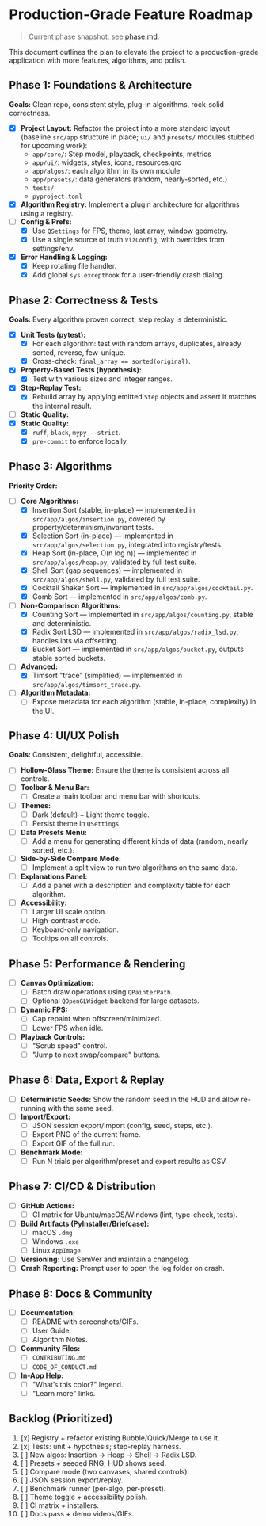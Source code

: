 # Production-Grade Feature Roadmap

> Current phase snapshot: see [phase.md](phase.md).

This document outlines the plan to elevate the project to a production-grade application with more features, algorithms, and polish.

## Phase 1: Foundations & Architecture
**Goals:** Clean repo, consistent style, plug-in algorithms, rock-solid correctness.

- [x] **Project Layout:** Refactor the project into a more standard layout (baseline `src/app` structure in place; `ui/` and `presets/` modules stubbed for upcoming work):
    - `app/core/`: Step model, playback, checkpoints, metrics
    - `app/ui/`: widgets, styles, icons, resources.qrc
    - `app/algos/`: each algorithm in its own module
    - `app/presets/`: data generators (random, nearly-sorted, etc.)
    - `tests/`
    - `pyproject.toml`
- [x] **Algorithm Registry:** Implement a plugin architecture for algorithms using a registry.
- [ ] **Config & Prefs:**
    - [x] Use `QSettings` for FPS, theme, last array, window geometry.
    - [x] Use a single source of truth `VizConfig`, with overrides from settings/env.
- [x] **Error Handling & Logging:**
    - [x] Keep rotating file handler.
    - [x] Add global `sys.excepthook` for a user-friendly crash dialog.

## Phase 2: Correctness & Tests
**Goals:** Every algorithm proven correct; step replay is deterministic.

- [x] **Unit Tests (pytest):**
    - [x] For each algorithm: test with random arrays, duplicates, already sorted, reverse, few-unique.
    - [x] Cross-check: `final_array == sorted(original)`.
- [x] **Property-Based Tests (hypothesis):**
    - [x] Test with various sizes and integer ranges.
- [x] **Step-Replay Test:**
    - [x] Rebuild array by applying emitted `Step` objects and assert it matches the internal result.
- [ ] **Static Quality:**
- [x] **Static Quality:**
    - [x] `ruff`, `black`, `mypy --strict`.
    - [x] `pre-commit` to enforce locally.

## Phase 3: Algorithms
**Priority Order:**

- [ ] **Core Algorithms:**
    - [x] Insertion Sort (stable, in-place) — implemented in `src/app/algos/insertion.py`, covered by property/determinism/invariant tests.
    - [x] Selection Sort (in-place) — implemented in `src/app/algos/selection.py`, integrated into registry/tests.
    - [x] Heap Sort (in-place, O(n log n)) — implemented in `src/app/algos/heap.py`, validated by full test suite.
    - [x] Shell Sort (gap sequences) — implemented in `src/app/algos/shell.py`, validated by full test suite.
    - [x] Cocktail Shaker Sort — implemented in `src/app/algos/cocktail.py`.
    - [x] Comb Sort — implemented in `src/app/algos/comb.py`.
- [ ] **Non-Comparison Algorithms:**
    - [x] Counting Sort — implemented in `src/app/algos/counting.py`, stable and deterministic.
    - [x] Radix Sort LSD — implemented in `src/app/algos/radix_lsd.py`, handles ints via offsetting.
    - [x] Bucket Sort — implemented in `src/app/algos/bucket.py`, outputs stable sorted buckets.
- [ ] **Advanced:**
    - [x] Timsort "trace" (simplified) — implemented in `src/app/algos/timsort_trace.py`.
- [ ] **Algorithm Metadata:**
    - [ ] Expose metadata for each algorithm (stable, in-place, complexity) in the UI.

## Phase 4: UI/UX Polish
**Goals:** Consistent, delightful, accessible.

- [ ] **Hollow-Glass Theme:** Ensure the theme is consistent across all controls.
- [ ] **Toolbar & Menu Bar:**
    - [ ] Create a main toolbar and menu bar with shortcuts.
- [ ] **Themes:**
    - [ ] Dark (default) + Light theme toggle.
    - [ ] Persist theme in `QSettings`.
- [ ] **Data Presets Menu:**
    - [ ] Add a menu for generating different kinds of data (random, nearly sorted, etc.).
- [ ] **Side-by-Side Compare Mode:**
    - [ ] Implement a split view to run two algorithms on the same data.
- [ ] **Explanations Panel:**
    - [ ] Add a panel with a description and complexity table for each algorithm.
- [ ] **Accessibility:**
    - [ ] Larger UI scale option.
    - [ ] High-contrast mode.
    - [ ] Keyboard-only navigation.
    - [ ] Tooltips on all controls.

## Phase 5: Performance & Rendering
- [ ] **Canvas Optimization:**
    - [ ] Batch draw operations using `QPainterPath`.
    - [ ] Optional `QOpenGLWidget` backend for large datasets.
- [ ] **Dynamic FPS:**
    - [ ] Cap repaint when offscreen/minimized.
    - [ ] Lower FPS when idle.
- [ ] **Playback Controls:**
    - [ ] "Scrub speed" control.
    - [ ] "Jump to next swap/compare" buttons.

## Phase 6: Data, Export & Replay
- [ ] **Deterministic Seeds:** Show the random seed in the HUD and allow re-running with the same seed.
- [ ] **Import/Export:**
    - [ ] JSON session export/import (config, seed, steps, etc.).
    - [ ] Export PNG of the current frame.
    - [ ] Export GIF of the full run.
- [ ] **Benchmark Mode:**
    - [ ] Run N trials per algorithm/preset and export results as CSV.

## Phase 7: CI/CD & Distribution
- [ ] **GitHub Actions:**
    - [ ] CI matrix for Ubuntu/macOS/Windows (lint, type-check, tests).
- [ ] **Build Artifacts (PyInstaller/Briefcase):**
    - [ ] macOS `.dmg`
    - [ ] Windows `.exe`
    - [ ] Linux `AppImage`
- [ ] **Versioning:** Use SemVer and maintain a changelog.
- [ ] **Crash Reporting:** Prompt user to open the log folder on crash.

## Phase 8: Docs & Community
- [ ] **Documentation:**
    - [ ] README with screenshots/GIFs.
    - [ ] User Guide.
    - [ ] Algorithm Notes.
- [ ] **Community Files:**
    - [ ] `CONTRIBUTING.md`
    - [ ] `CODE_OF_CONDUCT.md`
- [ ] **In-App Help:**
    - [ ] "What’s this color?" legend.
    - [ ] "Learn more" links.

## Backlog (Prioritized)
1.  [x] Registry + refactor existing Bubble/Quick/Merge to use it.
2.  [x] Tests: unit + hypothesis; step-replay harness.
3.  [ ] New algos: Insertion → Heap → Shell → Radix LSD.
4.  [ ] Presets + seeded RNG; HUD shows seed.
5.  [ ] Compare mode (two canvases; shared controls).
6.  [ ] JSON session export/replay.
7.  [ ] Benchmark runner (per-algo, per-preset).
8.  [ ] Theme toggle + accessibility polish.
9.  [ ] CI matrix + installers.
10. [ ] Docs pass + demo videos/GIFs.
